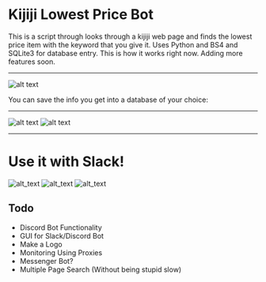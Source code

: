 # Kijiji Lowest Price Bot
This is a script through looks through a kijiji web page and finds the
lowest price item with the keyword that you give it.
Uses Python and BS4 and SQLite3 for database entry.
This is how it works right now. Adding more features soon.

---------------------------------------------------------------------
![alt text](https://i.imgur.com/pU1ukGf.png)

You can save the info you get into a database of your choice:

----------------------------------------------------------------------
![alt text](https://i.imgur.com/5TGRAaZ.png)
![alt text](https://i.imgur.com/vXuh0ez.png)

-------------------------------------------------------------------------
# Use it with Slack!
![alt_text](https://i.imgur.com/15SUADu.png)
![alt_text](https://i.imgur.com/KqdVUda.png)
![alt_text](https://i.imgur.com/4SZ0p40.png)

## Todo

- Discord Bot Functionality
- GUI for Slack/Discord Bot
- Make a Logo
- Monitoring Using Proxies
- Messenger Bot?
- Multiple Page Search (Without being stupid slow)
